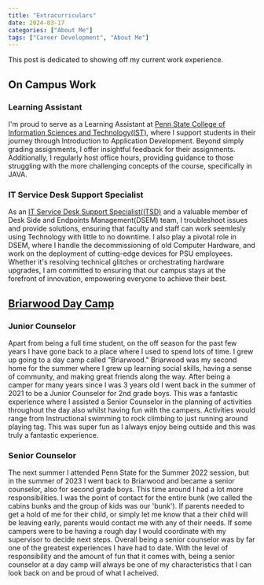 ```yaml
---
title: "Extracurriculars"
date: 2024-03-17
categories: ["About Me"]
tags: ["Career Development", "About Me"]
---
```


This post is dedicated to showing off my current work experience.

## On Campus Work

### Learning Assistant

I'm proud to serve as a Learning Assistant at [Penn State College of Information Sciences and Technology(IST)](https://ist.psu.edu/), where I support students in their journey through Introduction to Application Development. Beyond simply grading assignments, I offer insightful feedback for their assignments. Additionally, I regularly host office hours, providing guidance to those struggling with the more challenging concepts of the course, specifically in JAVA.

### IT Service Desk Support Specialist

As an [IT Service Desk Support Specialist(ITSD)](https://www.it.psu.edu/support/) and a valuable member of Desk Side and Endpoints Management(DSEM) team, I troubleshoot issues and provide solutions, ensuring that faculty and staff can work seemlesly using Technology with little to no downtime. I also play a pivotal role in DSEM, where I handle the decommissioning of old Computer Hardware, and work on the deployment of cutting-edge devices for PSU employees. Whether it's resolving technical glitches or orchestrating hardware upgrades, I am committed to ensuring that our campus stays at the forefront of innovation, empowering everyone to achieve their best.

## [Briarwood Day Camp]("https://www.briarwooddaycamp.com/")

### Junior Counselor

Apart from being a full time student, on the off season for the past few years I have gone back to a place where I used to spend lots of time. I grew up going to a day camp called "Briarwood." Briarwood was my second home for the summer where I grew up learning social skills, having a sense of community, and making great friends along the way. After being a camper for many years since I was 3 years old I went back in the summer of 2021 to be a Junior Counselor for 2nd grade boys. This was a fantastic experience where I assisted a Senior Counselor in the planning of activities throughout the day also whilst having fun with the campers. Activities would range from Instructional swimming to rock climbing to just running around playing tag. This was super fun as I always enjoy being outside and this was truly a fantastic experience.

### Senior Counselor

The next summer I attended Penn State for the Summer 2022 session, but in the summer of 2023 I went back to Briarwood and became a senior counselor, also for second grade boys. This time around I had a lot more responsibilities. I was the point of contact for the entire bunk (we called the cabins bunks and the group of kids was our 'bunk'). If parents needed to get a hold of me for their child, or simply let me know that a their child will be leaving early, parents would contact me with any of their needs. If some campers were to be having a rough day I would coordinate with my supervisor to decide next steps. Overall being a senior counselor was by far one of the greatest experiences I have had to date. With the level of responsibility and the amount of fun that it comes with, being a senior counselor at a day camp will always be one of my characteristics that I can look back on and be proud of what I acheived.
